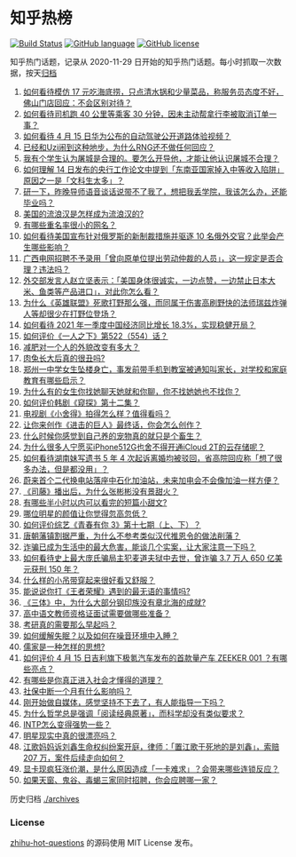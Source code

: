 # 知乎热榜
[![Build Status](https://github.com/ToWeLong/zhihu-hot-questions/workflows/CI/badge.svg)](https://github.com/ToWeLong/zhihu-hot-questions/actions)
[![GitHub language](https://img.shields.io/badge/language-golang-orange.svg)](https://golang.org/)
[![GitHub license](https://img.shields.io/github/license/ToWeLong/zhihu-hot-questions)](https://github.com/ToWeLong/zhihu-hot-questions/blob/main/LICENSE)

知乎热门话题，记录从 2020-11-29 日开始的知乎热门话题。每小时抓取一次数据，按天[归档](./archives)

<!-- BEGIN -->

1. [如何看待模仿 17 元吃海底捞，只点清水锅和少量菜品，称服务员态度不好，佛山门店回应：不会区别对待？](https://www.zhihu.com/question/454761669)
1. [如何看待司机跑 40 公里等乘客 30 分钟，因未主动帮拿行李被取消订单一事？](https://www.zhihu.com/question/454773564)
1. [如何看待 4 月 15 日华为公布的自动驾驶公开道路体验视频？](https://www.zhihu.com/question/454824881)
1. [已经和Uzi闹到这种地步，为什么RNG还不做任何回应？](https://www.zhihu.com/question/454575947)
1. [我有个学生认为屠城是合理的。要怎么开导他，才能让他认识屠城不合理？](https://www.zhihu.com/question/434467214)
1. [如何理解 14 日发布的央行工作论文中提到「东南亚国家掉入中等收入陷阱」原因之一是「文科生太多」？](https://www.zhihu.com/question/454674600)
1. [研一下，昨晚导师语音谈话说带不了我了，想把我丢学院，我该怎么办，还能毕业吗？](https://www.zhihu.com/question/454103100)
1. [美国的流浪汉是怎样成为流浪汉的?](https://www.zhihu.com/question/27969524)
1. [有哪些重名率很小的网名？](https://www.zhihu.com/question/371252088)
1. [如何看待美国宣布针对俄罗斯的新制裁措施并驱逐 10 名俄外交官？此举会产生哪些影响？](https://www.zhihu.com/question/454819327)
1. [广西电网招聘不予录用「曾向原单位提出劳动仲裁的人员」，这一规定是否合理？违法吗？](https://www.zhihu.com/question/454733200)
1. [外交部发言人赵立坚表示：「美国身体很诚实，一边点赞，一边禁止日本大米、鱼类等产品进口」，对此你怎么看？](https://www.zhihu.com/question/454785098)
1. [为什么《英雄联盟》死歌打野那么强，而同属于伤害高刷野快的法师瑞兹炸弹人等却很少在打野位登场？](https://www.zhihu.com/question/454592134)
1. [如何看待 2021 年一季度中国经济同比增长 18.3%，实现稳健开局？](https://www.zhihu.com/question/454899787)
1. [如何评价《一人之下》第522（554）话？](https://www.zhihu.com/question/454819684)
1. [减肥对一个人的外貌改变有多大？](https://www.zhihu.com/question/61341208)
1. [肉兔长大后真的很丑吗?](https://www.zhihu.com/question/385649301)
1. [郑州一中学女生坠楼身亡，事发前带手机到教室被通知叫家长，对学校和家庭教育有哪些启示？](https://www.zhihu.com/question/454720911)
1. [为什么有的女生你找她聊天她就和你聊，你不找她她也不找你？](https://www.zhihu.com/question/438373759)
1. [如何评价韩剧《窥探》第十二集？](https://www.zhihu.com/question/454628316)
1. [电视剧《小舍得》拍得怎么样？值得看吗？](https://www.zhihu.com/question/454098944)
1. [让你来创作《进击的巨人》最终话，你会怎么创作？](https://www.zhihu.com/question/453614651)
1. [什么时候你感觉到自己养的宠物真的就只是个畜生？](https://www.zhihu.com/question/344278401)
1. [为什么很多人宁愿买iPhone512G也舍不得开通iCloud 2T的云存储呢？](https://www.zhihu.com/question/448640443)
1. [如何看待湖南妹写遗书 5 年 4 次起诉离婚均被驳回，省高院回应称「想了很多办法，但是都没用」？](https://www.zhihu.com/question/454619249)
1. [蔚来首个二代换电站落座中石化加油站，未来加电会不会像加油一样方便？](https://www.zhihu.com/question/454783383)
1. [《司藤》播出后，为什么张彬彬没有景甜火？](https://www.zhihu.com/question/453444369)
1. [有哪些半小时以内可以看完的短篇小甜文?](https://www.zhihu.com/question/438057405)
1. [哪位明星的颜值让你觉得忽高忽低？](https://www.zhihu.com/question/445285593)
1. [如何评价综艺《青春有你 3》第十七期（上、下）？](https://www.zhihu.com/question/454795643)
1. [唐朝藩镇割据严重，为什么不参考类似汉代推恩令的做法削藩？](https://www.zhihu.com/question/453840843)
1. [诈骗已成为生活中的最大危害，能谈几个实案，让大家注意一下吗？](https://www.zhihu.com/question/450849631)
1. [如何看待史上最大庞氏骗局主犯麦道夫狱中去世，曾诈骗 3.7 万人 650 亿美元获刑 150 年？](https://www.zhihu.com/question/454662901)
1. [什么样的小吊带穿起来很好看又舒服？](https://www.zhihu.com/question/446715939)
1. [能说说你打《王者荣耀》遇到的最无语的事情吗?](https://www.zhihu.com/question/447871866)
1. [《三体》中，为什么大部分钢印族没有章北海的成就?](https://www.zhihu.com/question/446823072)
1. [高中语文教师资格证面试需要做哪些准备？](https://www.zhihu.com/question/38088949)
1. [考研真的需要那么早起吗？](https://www.zhihu.com/question/453051286)
1. [如何缓解失眠？以及如何在噪音环境中入睡？](https://www.zhihu.com/question/454276110)
1. [儒家是一种怎样的思想?](https://www.zhihu.com/question/453482426)
1. [如何评价 4 月 15 日吉利旗下极氪汽车发布的首款量产车 ZEEKER 001 ？有哪些亮点？](https://www.zhihu.com/question/454812488)
1. [有哪些是你真正进入社会才懂得的道理？](https://www.zhihu.com/question/297880330)
1. [社保中断一个月有什么影响吗？](https://www.zhihu.com/question/304891093)
1. [刚开始做自媒体，感觉坚持不下去了，有人能指导一下吗？](https://www.zhihu.com/question/450207099)
1. [为什么哲学总是强调「阅读经典原著」，而科学却没有类似要求？](https://www.zhihu.com/question/20635766)
1. [INTP怎么变得强势一些？](https://www.zhihu.com/question/423841337)
1. [明星现实中真的很漂亮吗？](https://www.zhihu.com/question/279205349)
1. [江歌妈妈诉刘鑫生命权纠纷案开庭，律师：「置江歌于死地的是刘鑫」，索赔 207 万，案件后续走向如何？](https://www.zhihu.com/question/454581804)
1. [显卡现疯狂涨价潮，是什么原因造成「一卡难求」？会带来哪些连锁反应？](https://www.zhihu.com/question/454542403)
1. [如果天窗、鬼谷、毒蝎三家同时招聘，你会应聘哪一家？](https://www.zhihu.com/question/453932830)

<!-- END -->

历史归档 [./archives](./archives)


### License
[zhihu-hot-questions](https://github.com/towelong/zhihu-hot-questions) 的源码使用 MIT License 发布。